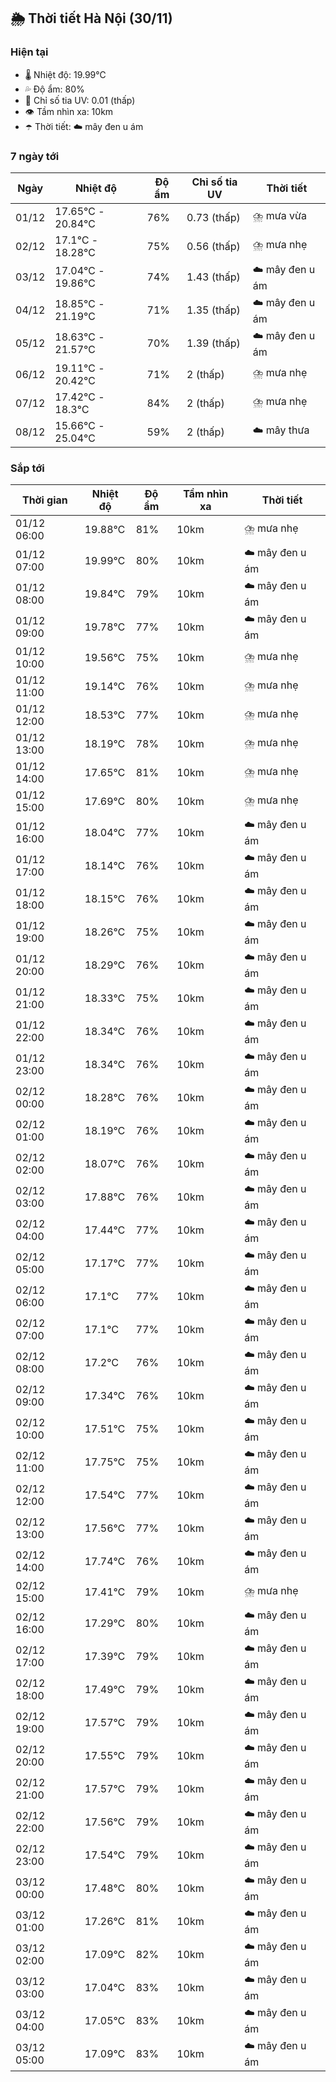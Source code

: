 ## 🌦️ Thời tiết Hà Nội (30/11)

### Hiện tại

- 🌡️ Nhiệt độ: 19.99℃
- 💦 Độ ẩm: 80%
- 🌟 Chỉ số tia UV: 0.01 (thấp)
- 👁️ Tầm nhìn xa: 10km
- ☂️ Thời tiết: ☁️ mây đen u ám

### 7 ngày tới

| Ngày | Nhiệt độ | Độ ẩm | Chỉ số tia UV | Thời tiết |
| --- | --- | --- | --- | --- |
| 01/12 | 17.65℃ - 20.84℃ | 76% | 0.73 (thấp) | ⛈️ mưa vừa |
| 02/12 | 17.1℃ - 18.28℃ | 75% | 0.56 (thấp) | ⛈️ mưa nhẹ |
| 03/12 | 17.04℃ - 19.86℃ | 74% | 1.43 (thấp) | ☁️ mây đen u ám |
| 04/12 | 18.85℃ - 21.19℃ | 71% | 1.35 (thấp) | ☁️ mây đen u ám |
| 05/12 | 18.63℃ - 21.57℃ | 70% | 1.39 (thấp) | ☁️ mây đen u ám |
| 06/12 | 19.11℃ - 20.42℃ | 71% | 2 (thấp) | ⛈️ mưa nhẹ |
| 07/12 | 17.42℃ - 18.3℃ | 84% | 2 (thấp) | ⛈️ mưa nhẹ |
| 08/12 | 15.66℃ - 25.04℃ | 59% | 2 (thấp) | ☁️ mây thưa |

### Sắp tới

| Thời gian | Nhiệt độ | Độ ẩm | Tầm nhìn xa | Thời tiết |
| --- | --- | --- | --- | --- |
| 01/12 06:00 | 19.88℃ | 81% | 10km | ⛈️ mưa nhẹ |
| 01/12 07:00 | 19.99℃ | 80% | 10km | ☁️ mây đen u ám |
| 01/12 08:00 | 19.84℃ | 79% | 10km | ☁️ mây đen u ám |
| 01/12 09:00 | 19.78℃ | 77% | 10km | ☁️ mây đen u ám |
| 01/12 10:00 | 19.56℃ | 75% | 10km | ⛈️ mưa nhẹ |
| 01/12 11:00 | 19.14℃ | 76% | 10km | ⛈️ mưa nhẹ |
| 01/12 12:00 | 18.53℃ | 77% | 10km | ⛈️ mưa nhẹ |
| 01/12 13:00 | 18.19℃ | 78% | 10km | ⛈️ mưa nhẹ |
| 01/12 14:00 | 17.65℃ | 81% | 10km | ⛈️ mưa nhẹ |
| 01/12 15:00 | 17.69℃ | 80% | 10km | ⛈️ mưa nhẹ |
| 01/12 16:00 | 18.04℃ | 77% | 10km | ☁️ mây đen u ám |
| 01/12 17:00 | 18.14℃ | 76% | 10km | ☁️ mây đen u ám |
| 01/12 18:00 | 18.15℃ | 76% | 10km | ☁️ mây đen u ám |
| 01/12 19:00 | 18.26℃ | 75% | 10km | ☁️ mây đen u ám |
| 01/12 20:00 | 18.29℃ | 76% | 10km | ☁️ mây đen u ám |
| 01/12 21:00 | 18.33℃ | 75% | 10km | ☁️ mây đen u ám |
| 01/12 22:00 | 18.34℃ | 76% | 10km | ☁️ mây đen u ám |
| 01/12 23:00 | 18.34℃ | 76% | 10km | ☁️ mây đen u ám |
| 02/12 00:00 | 18.28℃ | 76% | 10km | ☁️ mây đen u ám |
| 02/12 01:00 | 18.19℃ | 76% | 10km | ☁️ mây đen u ám |
| 02/12 02:00 | 18.07℃ | 76% | 10km | ☁️ mây đen u ám |
| 02/12 03:00 | 17.88℃ | 76% | 10km | ☁️ mây đen u ám |
| 02/12 04:00 | 17.44℃ | 77% | 10km | ☁️ mây đen u ám |
| 02/12 05:00 | 17.17℃ | 77% | 10km | ☁️ mây đen u ám |
| 02/12 06:00 | 17.1℃ | 77% | 10km | ☁️ mây đen u ám |
| 02/12 07:00 | 17.1℃ | 77% | 10km | ☁️ mây đen u ám |
| 02/12 08:00 | 17.2℃ | 76% | 10km | ☁️ mây đen u ám |
| 02/12 09:00 | 17.34℃ | 76% | 10km | ☁️ mây đen u ám |
| 02/12 10:00 | 17.51℃ | 75% | 10km | ☁️ mây đen u ám |
| 02/12 11:00 | 17.75℃ | 75% | 10km | ☁️ mây đen u ám |
| 02/12 12:00 | 17.54℃ | 77% | 10km | ☁️ mây đen u ám |
| 02/12 13:00 | 17.56℃ | 77% | 10km | ☁️ mây đen u ám |
| 02/12 14:00 | 17.74℃ | 76% | 10km | ☁️ mây đen u ám |
| 02/12 15:00 | 17.41℃ | 79% | 10km | ⛈️ mưa nhẹ |
| 02/12 16:00 | 17.29℃ | 80% | 10km | ☁️ mây đen u ám |
| 02/12 17:00 | 17.39℃ | 79% | 10km | ☁️ mây đen u ám |
| 02/12 18:00 | 17.49℃ | 79% | 10km | ☁️ mây đen u ám |
| 02/12 19:00 | 17.57℃ | 79% | 10km | ☁️ mây đen u ám |
| 02/12 20:00 | 17.55℃ | 79% | 10km | ☁️ mây đen u ám |
| 02/12 21:00 | 17.57℃ | 79% | 10km | ☁️ mây đen u ám |
| 02/12 22:00 | 17.56℃ | 79% | 10km | ☁️ mây đen u ám |
| 02/12 23:00 | 17.54℃ | 79% | 10km | ☁️ mây đen u ám |
| 03/12 00:00 | 17.48℃ | 80% | 10km | ☁️ mây đen u ám |
| 03/12 01:00 | 17.26℃ | 81% | 10km | ☁️ mây đen u ám |
| 03/12 02:00 | 17.09℃ | 82% | 10km | ☁️ mây đen u ám |
| 03/12 03:00 | 17.04℃ | 83% | 10km | ☁️ mây đen u ám |
| 03/12 04:00 | 17.05℃ | 83% | 10km | ☁️ mây đen u ám |
| 03/12 05:00 | 17.09℃ | 83% | 10km | ☁️ mây đen u ám |
